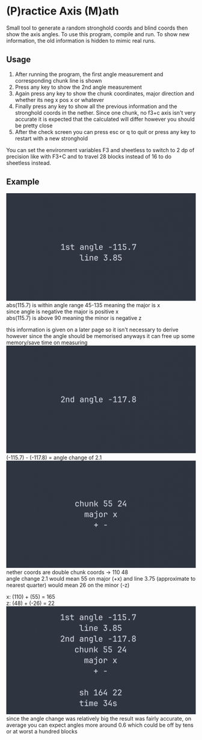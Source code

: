 # (P)ractice Axis (M)ath

Small tool to generate a random stronghold coords and blind coords then show the
axis angles. To use this program, compile and run. To show new information, the
old information is hidden to mimic real runs.

## Usage

1. After running the program, the first angle measurement and corresponding
   chunk line is shown
2. Press any key to show the 2nd angle measurement
3. Again press any key to show the chunk coordinates, major direction and
   whether its neg x pos x or whatever
4. Finally press any key to show all the previous information and the stronghold
   coords in the nether. Since one chunk, no f3+c axis isn't very accurate it is
   expected that the calculated will differ however you should be pretty close
5. After the check screen you can press esc or q to quit or press any key to
   restart with a new stronghold

You can set the environment variables F3 and sheetless to switch to 2 dp of
precision like with F3+C and to travel 28 blocks instead of 16 to do sheetless
instead.

## Example
![](assets/first_angle.png)
abs(115.7) is within angle range 45-135 meaning the major is x\
since angle is negative the major is positive x\
abs(115.7) is above 90 meaning the minor is negative z

this information is given on a later page so it isn't necessary to derive
however since the angle should be memorised anyways it can free up some
memory/save time on measuring
![](assets/second_angle.png)
(-115.7) - (-117.8) = angle change of 2.1
![](assets/chunk_coords.png)
nether coords are double chunk coords -> 110 48\
angle change 2.1 would mean 55 on major (+x) and line 3.75 (approximate to nearest quarter) would mean 26 on the minor (-z)

x: (110) + (55) = 165 \
z: (48) + (-26) = 22
![](assets/actual.png)
since the angle change was relatively big the result was fairly accurate, on average you can expect angles more around 0.6 which could be off by tens or at worst a hundred blocks
